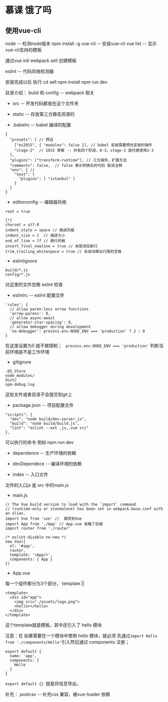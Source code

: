 # 慕课 饿了吗

## 使用vue-cli

node -- 检测node版本
npm install -g vue-cli -- 安装vue-cli
vue list -- 显示vue-cli支持的模板

通过vue init webpack sell 创建模板

eslint -- 代码风格检测器

安装完成以后 执行
 cd sell
 npm install
 npm run dev


目录介绍：
bulid 和 config -- webpack 相关

- src -- 开发代码都放在这个文件夹

- static -- 存放第三方静态资源的

- .babelrc -- babel 编译的配置

```
{
  "presets": [ // 预设
    ["es2015", { "modules": false }], // babel 安装需要预先安装的插件
    "stage-2"  // 2015 草案 -- 共有四个阶段，0-3，stage-2 就代表使用2-3
  ],
  "plugins": ["transform-runtime"], // 三方插件，扩展方法
  "comments": false,  // false 表示转换后的代码 取消注释
  "env": { //
    "test": {
      "plugins": [ "istanbul" ]
    }
  }
}
```

- editorconfig -- 编辑器风格

```
root = true

[*]
charset = utf-8
indent_style = space // 缩进风格
indent_size = 2  // 缩进大小
end_of_line = lf // 换行风格
insert_final_newline = true // 末尾添加新行
trim_trailing_whitespace = true // 会自动移出行尾的空格
```

- eslintignore

```
build/*.js
config/*.js
```

对这里的文件忽略 eslint 检查

- eslintrc -- eslint 配置文件

```
'rules': {
  // allow paren-less arrow functions
  'arrow-parens': 0,
  // allow async-await
  'generator-star-spacing': 0,
  // allow debugger during development
  'no-debugger': process.env.NODE_ENV === 'production' ? 2 : 0
}
```
在这里设置为0 就不做限制；
` process.env.NODE_ENV === 'production'`
判断当前环境是不是工作环境

- gitignore

```
.DS_Store
node_modules/
dist/
npm-debug.log
```
这些文件或者目录不会提交到git上

- package.json -- 项目配置文件

```
"scripts": {
  "dev": "node build/dev-server.js",
  "build": "node build/build.js",
  "lint": "eslint --ext .js,.vue src"
},
```

可以执行的命令 例如 npm run dev

- dependence -- 生产环境的依赖

- devDependece -- 编译环境的依赖

- index -- 入口文件

文件的入口js 是 src 中的main.js

- main.js

```
// The Vue build version to load with the `import` command
// (runtime-only or standalone) has been set in webpack.base.conf with an alias.
import Vue from 'vue' //  接受到Vue
import App from './App' // App.vue 省略了后缀
import router from './router'

/* eslint-disable no-new */
new Vue({
  el: '#app',
  router,
  template: '<App/>',
  components: { App }
})
```

- App.vue

每一个组件都分为3个部分，
template ||  

```
<template>
  <div id="app">
    <img src="./assets/logo.png">
    <hello></hello>
  </div>
</template>
```

这个template就是模板，其中还引入了 hello 模块

注意：在 如果需要在一个模块中使用 hello 模块，就必须
先通过`import Hello from './components/Hello'`引入然后通过 components 注册；

```
export default {
  name: 'app',
  components: {
    Hello
  }
}
```

`export default {} `就是将信息导出，


补充：
postcss -- 补充css 兼容，被vue-loader 依赖

